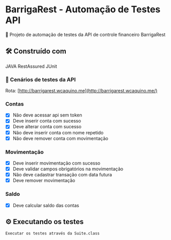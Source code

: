 # BarrigaRest - Automação de Testes API

🚀 Projeto de automação de testes  da API  de controle financeiro BarrigaRest 


## 🛠️ Construído com

JAVA
RestAssured
JUnit


### 🔩 Cenários de testes da API

Rota:  [http://barrigarest.wcaquino.me](http://barrigarest.wcaquino.me/)


### Contas
- [X] Não deve acessar api sem token 
- [X] Deve inserir conta com sucesso
- [X] Deve alterar conta com sucesso  
- [X] Não deve  inserir conta com nome repetido  
- [X] Não deve remover conta com movimentação  

### Movimentação
- [X] Deve inserir movimentação com sucesso 
- [X] Deve validar campos obrigatórios na movimentação  
- [X] Não deve cadastrar transação  com data futura  
- [X] Deve remover  movimentação  

### Saldo
- [X] Deve calcular saldo das contas  


## ⚙️ Executando os testes

```
Executar os testes através da Suite.class
```
